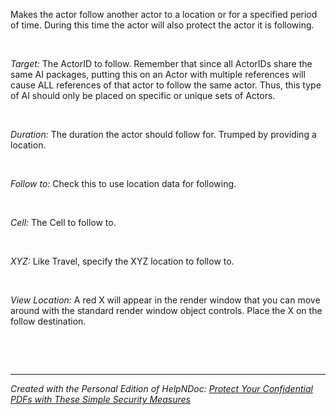 # 

&nbsp;

Makes the actor follow another actor to a location or for a specified period of time. During this time the actor will also protect the actor it is following.

&nbsp;

*Target:* The ActorID to follow. Remember that since all ActorIDs share the same AI packages, putting this on an Actor with multiple references will cause ALL references of that actor to follow the same actor. Thus, this type of AI should only be placed on specific or unique sets of Actors.

&nbsp;

*Duration:* The duration the actor should follow for. Trumped by providing a location.

&nbsp;

*Follow to:* Check this to use location data for following.

&nbsp;

*Cell:* The Cell to follow to.

&nbsp;

*XYZ:* Like Travel, specify the XYZ location to follow to.

&nbsp;

*View Location:* A red X will appear in the render window that you can move around with the standard render window object controls. Place the X on the follow destination.

&nbsp;

&nbsp;


***
_Created with the Personal Edition of HelpNDoc: [Protect Your Confidential PDFs with These Simple Security Measures](<https://www.helpndoc.com/step-by-step-guides/how-to-generate-an-encrypted-password-protected-pdf-document/>)_
